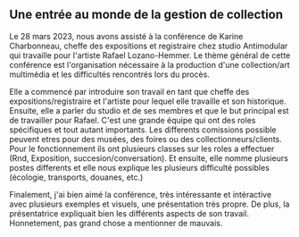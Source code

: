 ## Une entrée au monde de la gestion de collection

Le 28 mars 2023, nous avons assisté à la conférence de Karine Charbonneau, cheffe des expositions et registraire chez
studio Antimodular qui travaille pour l'artiste Rafael Lozano-Hemmer. Le thème général de cette conférence est l'organisation nécessaire à la production d'une collection/art multimédia et les difficultés rencontrés lors du procès. 

Elle a commencé par introduire son travail en tant que cheffe des expositions/registraire et l'artiste pour lequel elle travaille et son historique. Ensuite, elle a parler du studio et de ses membres et que le but principal est de travailler pour Rafael. C'est une grande équipe qui ont des roles spécifiques et tout autant importants. Les differents comissions possible peuvent etres pour des musées, des foires ou des collectionneurs/clients. Pour le fonctionnement ils ont plusieurs classes sur les roles a effectuer (Rnd, Exposition, succesion/conversation). Et ensuite, elle nomme plusieurs postes differents et elle nous explique les plusieurs difficulté possibles (écologie, transports, douanes, etc.)

Finalement, j'ai bien aimé la conférence, très intéressante et intéractive avec plusieurs exemples et visuels, une présentation très propre. De plus, la présentatrice expliquait bien les différents aspects de son travail. Honnetement, pas grand chose a mentionner de mauvais.
